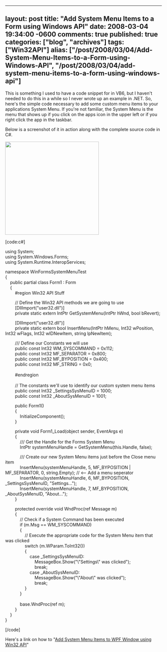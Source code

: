   ---
  layout: post
  title: "Add System Menu Items to a Form using Windows API"
  date: 2008-03-04 19:34:00 -0600
  comments: true
  published: true
  categories: ["blog", "archives"]
  tags: ["Win32API"]
  alias: ["/post/2008/03/04/Add-System-Menu-Items-to-a-Form-using-Windows-API", "/post/2008/03/04/add-system-menu-items-to-a-form-using-windows-api"]
  ---
<!-- more -->
<p>This is something I used to have a code snippet for in VB6, but I haven't needed to do this in a while so I never wrote up an example in .NET. So, here's the simple code necessary to add some custom menu items to your applications System Menu. If you're not familiar, the System Menu is the menu that shows up if you click on the apps icon in the upper left or if you right click the app in the taskbar.</p>
<p>Below is a screenshot of it in action along with the complete source code in C#.</p>
<p><img src="/image.axd?picture=Win32API_AddSystemMenuItem.png" alt="" width="301" height="299" /></p>
<p>[code:c#]</p>
<p>using System;<br /> using System.Windows.Forms;<br /> using System.Runtime.InteropServices;</p>
<p>namespace WinFormsSystemMenuTest<br /> {<br /> &nbsp;&nbsp;&nbsp; public partial class Form1 : Form<br /> &nbsp;&nbsp;&nbsp; {<br /> &nbsp;&nbsp;&nbsp;&nbsp;&nbsp;&nbsp;&nbsp; #region Win32 API Stuff</p>
<p>&nbsp;&nbsp;&nbsp;&nbsp;&nbsp;&nbsp;&nbsp; // Define the Win32 API methods we are going to use<br /> &nbsp;&nbsp;&nbsp;&nbsp;&nbsp;&nbsp;&nbsp; [DllImport("user32.dll")]<br /> &nbsp;&nbsp;&nbsp;&nbsp;&nbsp;&nbsp;&nbsp; private static extern IntPtr GetSystemMenu(IntPtr hWnd, bool bRevert);</p>
<p>&nbsp;&nbsp;&nbsp;&nbsp;&nbsp;&nbsp;&nbsp; [DllImport("user32.dll")]<br /> &nbsp;&nbsp;&nbsp;&nbsp;&nbsp;&nbsp;&nbsp; private static extern bool InsertMenu(IntPtr hMenu, Int32 wPosition, Int32 wFlags, Int32 wIDNewItem, string lpNewItem);</p>
<p>&nbsp;&nbsp;&nbsp;&nbsp;&nbsp;&nbsp;&nbsp; /// Define our Constants we will use<br /> &nbsp;&nbsp;&nbsp;&nbsp;&nbsp;&nbsp;&nbsp; public const Int32 WM_SYSCOMMAND = 0x112;<br /> &nbsp;&nbsp;&nbsp;&nbsp;&nbsp;&nbsp;&nbsp; public const Int32 MF_SEPARATOR = 0x800;<br /> &nbsp;&nbsp;&nbsp;&nbsp;&nbsp;&nbsp;&nbsp; public const Int32 MF_BYPOSITION = 0x400;<br /> &nbsp;&nbsp;&nbsp;&nbsp;&nbsp;&nbsp;&nbsp; public const Int32 MF_STRING = 0x0;<br /> &nbsp;&nbsp;&nbsp;&nbsp;&nbsp;&nbsp;&nbsp; <br /> &nbsp;&nbsp;&nbsp;&nbsp;&nbsp;&nbsp;&nbsp; #endregion<br /> &nbsp;&nbsp;&nbsp;&nbsp;&nbsp;&nbsp;&nbsp; <br /> &nbsp;&nbsp;&nbsp;&nbsp;&nbsp;&nbsp;&nbsp; // The constants we'll use to identify our custom system menu items<br /> &nbsp;&nbsp;&nbsp;&nbsp;&nbsp;&nbsp;&nbsp; public const Int32 _SettingsSysMenuID = 1000;<br /> &nbsp;&nbsp;&nbsp;&nbsp;&nbsp;&nbsp;&nbsp; public const Int32 _AboutSysMenuID = 1001;</p>
<p>&nbsp;&nbsp;&nbsp;&nbsp;&nbsp;&nbsp;&nbsp; public Form1()<br /> &nbsp;&nbsp;&nbsp;&nbsp;&nbsp;&nbsp;&nbsp; {<br /> &nbsp;&nbsp;&nbsp;&nbsp;&nbsp;&nbsp;&nbsp;&nbsp;&nbsp;&nbsp;&nbsp; InitializeComponent();<br /> &nbsp;&nbsp;&nbsp;&nbsp;&nbsp;&nbsp;&nbsp; }</p>
<p>&nbsp;&nbsp;&nbsp;&nbsp;&nbsp;&nbsp;&nbsp; private void Form1_Load(object sender, EventArgs e)<br /> &nbsp;&nbsp;&nbsp;&nbsp;&nbsp;&nbsp;&nbsp; {<br /> &nbsp;&nbsp;&nbsp;&nbsp;&nbsp;&nbsp;&nbsp;&nbsp;&nbsp;&nbsp;&nbsp; /// Get the Handle for the Forms System Menu<br /> &nbsp;&nbsp;&nbsp;&nbsp;&nbsp;&nbsp;&nbsp;&nbsp;&nbsp;&nbsp;&nbsp; IntPtr systemMenuHandle = GetSystemMenu(this.Handle, false);</p>
<p>&nbsp;&nbsp;&nbsp;&nbsp;&nbsp;&nbsp;&nbsp;&nbsp;&nbsp;&nbsp;&nbsp; /// Create our new System Menu items just before the Close menu item<br /> &nbsp;&nbsp;&nbsp;&nbsp;&nbsp;&nbsp;&nbsp;&nbsp;&nbsp;&nbsp;&nbsp; InsertMenu(systemMenuHandle, 5, MF_BYPOSITION | MF_SEPARATOR, 0, string.Empty); // &lt;-- Add a menu seperator<br /> &nbsp;&nbsp;&nbsp;&nbsp;&nbsp;&nbsp;&nbsp;&nbsp;&nbsp;&nbsp;&nbsp; InsertMenu(systemMenuHandle, 6, MF_BYPOSITION, _SettingsSysMenuID, "Settings...");<br /> &nbsp;&nbsp;&nbsp;&nbsp;&nbsp;&nbsp;&nbsp;&nbsp;&nbsp;&nbsp;&nbsp; InsertMenu(systemMenuHandle, 7, MF_BYPOSITION, _AboutSysMenuID, "About...");<br /> &nbsp;&nbsp;&nbsp;&nbsp;&nbsp;&nbsp;&nbsp; }</p>
<p>&nbsp;&nbsp;&nbsp;&nbsp;&nbsp;&nbsp;&nbsp; protected override void WndProc(ref Message m)<br /> &nbsp;&nbsp;&nbsp;&nbsp;&nbsp;&nbsp;&nbsp; {<br /> &nbsp;&nbsp;&nbsp;&nbsp;&nbsp;&nbsp;&nbsp;&nbsp;&nbsp;&nbsp;&nbsp; // Check if a System Command has been executed<br /> &nbsp;&nbsp;&nbsp;&nbsp;&nbsp;&nbsp;&nbsp;&nbsp;&nbsp;&nbsp;&nbsp; if (m.Msg == WM_SYSCOMMAND)<br /> &nbsp;&nbsp;&nbsp;&nbsp;&nbsp;&nbsp;&nbsp;&nbsp;&nbsp;&nbsp;&nbsp; {<br /> &nbsp;&nbsp;&nbsp;&nbsp;&nbsp;&nbsp;&nbsp;&nbsp;&nbsp;&nbsp;&nbsp;&nbsp;&nbsp;&nbsp;&nbsp; // Execute the appropriate code for the System Menu item that was clicked<br /> &nbsp;&nbsp;&nbsp;&nbsp;&nbsp;&nbsp;&nbsp;&nbsp;&nbsp;&nbsp;&nbsp;&nbsp;&nbsp;&nbsp;&nbsp; switch (m.WParam.ToInt32())<br /> &nbsp;&nbsp;&nbsp;&nbsp;&nbsp;&nbsp;&nbsp;&nbsp;&nbsp;&nbsp;&nbsp;&nbsp;&nbsp;&nbsp;&nbsp; {<br /> &nbsp;&nbsp;&nbsp;&nbsp;&nbsp;&nbsp;&nbsp;&nbsp;&nbsp;&nbsp;&nbsp;&nbsp;&nbsp;&nbsp;&nbsp;&nbsp;&nbsp;&nbsp;&nbsp; case _SettingsSysMenuID:<br /> &nbsp;&nbsp;&nbsp;&nbsp;&nbsp;&nbsp;&nbsp;&nbsp;&nbsp;&nbsp;&nbsp;&nbsp;&nbsp;&nbsp;&nbsp;&nbsp;&nbsp;&nbsp;&nbsp;&nbsp;&nbsp;&nbsp;&nbsp; MessageBox.Show("\"Settings\" was clicked");<br /> &nbsp;&nbsp;&nbsp;&nbsp;&nbsp;&nbsp;&nbsp;&nbsp;&nbsp;&nbsp;&nbsp;&nbsp;&nbsp;&nbsp;&nbsp;&nbsp;&nbsp;&nbsp;&nbsp;&nbsp;&nbsp;&nbsp;&nbsp; break;<br /> &nbsp;&nbsp;&nbsp;&nbsp;&nbsp;&nbsp;&nbsp;&nbsp;&nbsp;&nbsp;&nbsp;&nbsp;&nbsp;&nbsp;&nbsp;&nbsp;&nbsp;&nbsp;&nbsp; case _AboutSysMenuID:<br /> &nbsp;&nbsp;&nbsp;&nbsp;&nbsp;&nbsp;&nbsp;&nbsp;&nbsp;&nbsp;&nbsp;&nbsp;&nbsp;&nbsp;&nbsp;&nbsp;&nbsp;&nbsp;&nbsp;&nbsp;&nbsp;&nbsp;&nbsp; MessageBox.Show("\"About\" was clicked");<br /> &nbsp;&nbsp;&nbsp;&nbsp;&nbsp;&nbsp;&nbsp;&nbsp;&nbsp;&nbsp;&nbsp;&nbsp;&nbsp;&nbsp;&nbsp;&nbsp;&nbsp;&nbsp;&nbsp;&nbsp;&nbsp;&nbsp;&nbsp; break;<br /> &nbsp;&nbsp;&nbsp;&nbsp;&nbsp;&nbsp;&nbsp;&nbsp;&nbsp;&nbsp;&nbsp;&nbsp;&nbsp;&nbsp;&nbsp; }<br /> &nbsp;&nbsp;&nbsp;&nbsp;&nbsp;&nbsp;&nbsp;&nbsp;&nbsp;&nbsp;&nbsp; }<br /> &nbsp;&nbsp;&nbsp;&nbsp;&nbsp;&nbsp;&nbsp;&nbsp;&nbsp;&nbsp;&nbsp; <br /> &nbsp;&nbsp;&nbsp;&nbsp;&nbsp;&nbsp;&nbsp;&nbsp;&nbsp;&nbsp;&nbsp; base.WndProc(ref m);<br /> &nbsp;&nbsp;&nbsp;&nbsp;&nbsp;&nbsp;&nbsp; }<br /> &nbsp;&nbsp;&nbsp; }<br /> }</p>
<p>[/code]</p>
<p>Here's a link on how to "<a href="/post/2008/03/Add-System-Menu-Items-to-WPF-Window-using-Win32-API.aspx">Add System Menu Items to WPF Window using Win32 API</a>"</p>
